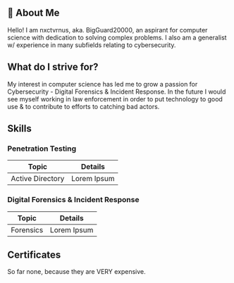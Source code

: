 ## 👤 About Me

Hello! I am nxctvrnus, aka. BigGuard20000, an aspirant for computer science with dedication to solving complex problems. I also am a generalist w/ experience in many subfields relating to cybersecurity.

## What do I strive for?

My interest in computer science has led me to grow a passion for Cybersecurity - Digital Forensics & Incident Response. In the future I would see myself working in law enforcement in order to put technology to good use & to contribute to efforts to catching bad actors.

## Skills
### Penetration Testing
| Topic      | Details |
| ----------- | ----------- |
| Active Directory      |  Lorem Ipsum       |

### Digital Forensics & Incident Response
| Topic      | Details |
| ----------- | ----------- |
| Forensics      |  Lorem Ipsum       |

## Certificates
So far none, because they are VERY expensive.
